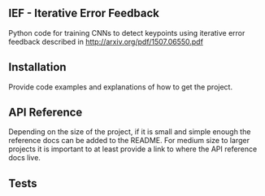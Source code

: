 ## IEF - Iterative Error Feedback
Python code for training CNNs to detect keypoints using iterative error feedback described in  http://arxiv.org/pdf/1507.06550.pdf 


## Installation

Provide code examples and explanations of how to get the project.

## API Reference

Depending on the size of the project, if it is small and simple enough the reference docs can be added to the README. For medium size to larger projects it is important to at least provide a link to where the API reference docs live.

## Tests


